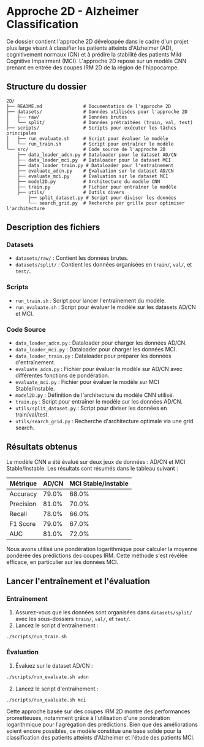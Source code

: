 # Approche 2D - Alzheimer Classification

Ce dossier contient l'approche 2D développée dans le cadre d'un projet plus large visant à classifier les patients atteints d'Alzheimer (AD), cognitivement normaux (CN) et à prédire la stabilité des patients Mild Cognitive Impairment (MCI). L'approche 2D repose sur un modèle CNN prenant en entrée des coupes IRM 2D de la région de l'hippocampe.

## Structure du dossier
```
2D/
├── README.md               # Documentation de l'approche 2D
├── datasets/               # Données utilisées pour l'approche 2D
│   ├── raw/                # Données brutes
│   └── split/              # Données prétraitées (train, val, test)
├── scripts/                # Scripts pour exécuter les tâches principales
│   ├── run_evaluate.sh     # Script pour évaluer le modèle
│   └── run_train.sh        # Script pour entraîner le modèle
└── src/                    # Code source de l'approche 2D
    ├── data_loader_adcn.py # Dataloader pour le dataset AD/CN
    ├── data_loader_mci.py  # Dataloader pour le dataset MCI
    ├── data_loader_train.py # Dataloader pour l'entraînement
    ├── evaluate_adcn.py    # Évaluation sur le dataset AD/CN
    ├── evaluate_mci.py     # Évaluation sur le dataset MCI
    ├── model2D.py          # Architecture du modèle CNN
    ├── train.py            # Fichier pour entraîner le modèle
    ├── utils/              # Outils divers
        ├── split_dataset.py # Script pour diviser les données
        └── search_grid.py  # Recherche par grille pour optimiser l'architecture
```
## Description des fichiers

### Datasets
- `datasets/raw/` : Contient les données brutes.
- `datasets/split/` : Contient les données organisées en `train/`, `val/`, et `test/`.

### Scripts
- `run_train.sh` : Script pour lancer l'entraînement du modèle.
- `run_evaluate.sh` : Script pour évaluer le modèle sur les datasets AD/CN et MCI.

### Code Source
- `data_loader_adcn.py` : Dataloader pour charger les données AD/CN.
- `data_loader_mci.py` : Dataloader pour charger les données MCI.
- `data_loader_train.py` : Dataloader pour préparer les données d'entraînement.
- `evaluate_adcn.py` : Fichier pour évaluer le modèle sur AD/CN avec différentes fonctions de pondération.
- `evaluate_mci.py` : Fichier pour évaluer le modèle sur MCI Stable/Instable.
- `model2D.py` : Définition de l'architecture du modèle CNN utilisé.
- `train.py` : Script pour entraîner le modèle sur les données AD/CN.
- `utils/split_dataset.py` : Script pour diviser les données en train/val/test.
- `utils/search_grid.py` : Recherche d'architecture optimale via une grid search.

## Résultats obtenus

Le modèle CNN a été évalué sur deux jeux de données : AD/CN et MCI Stable/Instable. Les résultats sont résumés dans le tableau suivant :

| Métrique    | AD/CN   | MCI Stable/Instable |
|-------------|---------|---------------------|
| Accuracy    | 79.0%   | 68.0%               |
| Precision   | 81.0%   | 70.0%               |
| Recall      | 78.0%   | 66.0%               |
| F1 Score    | 79.0%   | 67.0%               |
| AUC         | 81.0%   | 72.0%               |

Nous avons utilisé une pondération logarithmique pour calculer la moyenne pondérée des prédictions des coupes IRM. Cette méthode s'est révélée efficace, en particulier sur les données MCI.

## Lancer l'entraînement et l'évaluation

### Entraînement
1. Assurez-vous que les données sont organisées dans `datasets/split/` avec les sous-dossiers `train/`, `val/`, et `test/`.
2. Lancez le script d'entraînement :
```bash
./scripts/run_train.sh
```

### Évaluation

1. Évaluez sur le dataset AD/CN :
```bash
./scripts/run_evaluate.sh adcn
```

2. Lancez le script d'entraînement :
```bash
./scripts/run_evaluate.sh mci
```

Cette approche basée sur des coupes IRM 2D montre des performances prometteuses, notamment grâce à l'utilisation d'une pondération logarithmique pour l'agrégation des prédictions. Bien que des améliorations soient encore possibles, ce modèle constitue une base solide pour la classification des patients atteints d'Alzheimer et l'étude des patients MCI.
